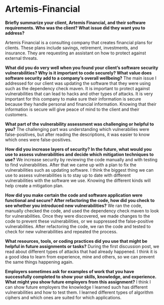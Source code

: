 # Artemis-Financial

__Briefly summarize your client, Artemis Financial, and their software requirements. Who was the client? What issue did they want you to address?__

  Artemis Financial is a consulting company that creates financial plans for clients. These plans include savings, retirement, investments, and insurance. They are requesting an assistant on how to protect against external threats.

__What did you do very well when you found your client’s software security vulnerabilities? Why is it important to code securely? What value does software security add to a company’s overall wellbeing?__
  The main issue I addressed for our client was updating the software that they were using such as the dependency check maven. It is important to protect against vulnerabilities that can lead to hacks and other types of attacks. It is very important for this company to make sure their information is secure because they handle personal and financial information. Knowing that their information is secure will give peace of mind to the client and their customers.

__What part of the vulnerability assessment was challenging or helpful to you?__
The challenging part was understanding which vulnerabilies were false-positives, but after reading the descriptions, it was easier to know which ones were false-positives.

__How did you increase layers of security? In the future, what would you use to assess vulnerabilities and decide which mitigation techniques to use?__
  We increase security by reviewing the code manually and with testing to find vulnerabilities. After that we came up with a plan to fix the vulnerabilities such as updating software. I think the biggest thing we can use to assess vulnerabilities is to stay up to date with different vulnerabilities with the software we use. Knowing the different kinds will help create a mitigation plan.

__How did you make certain the code and software application were functional and secure? After refactoring the code, how did you check to see whether you introduced new vulnerabilities?__
We ran the code, manually checked the code, and used the dependency check maven to look for vulnerabilities. Once they were discovered, we made changes to the code to prevent these vulnerabilities, or we suppressed the false-positive vulnerabilities. After refactoring the code, we ran the code and tested to check for new vulnerabilities and repeated the process.

__What resources, tools, or coding practices did you use that might be helpful in future assignments or tasks?__
  During the first discussion post, we read about different types of attacks that had already happened. I think it is a good idea to learn from experience, mine and others, so we can prevent the same things happening again.

__Employers sometimes ask for examples of work that you have successfully completed to show your skills, knowledge, and experience. What might you show future employers from this assignment?__
  I think I can show future employers the knowledge I learned such has different vulnerabilities and how to test them. I learned different types of algorithm ciphers and which ones are suited for which applications.
